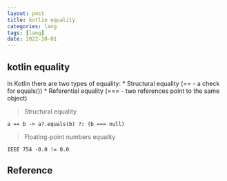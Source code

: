 ```yaml
---
layout: post
title: kotlin equality
categories: lang
tags: [lang]
date: 2022-10-01
---
```


## kotlin equality

In Kotlin there are two types of equality:
    * Structural equality (== - a check for equals())
    * Referential equality (=== - two references point to the same object)

> Structural equality

    a == b -> a?.equals(b) ?: (b === null)

> Floating-point numbers equality

    IEEE 754 -0.0 != 0.0

## Reference
